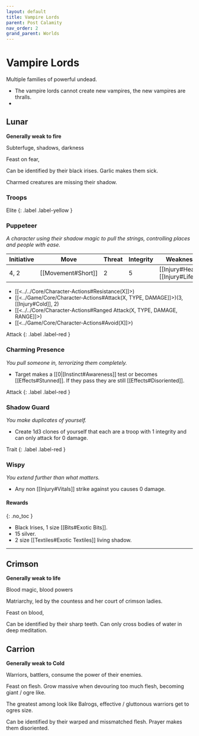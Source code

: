 ```yaml
---
layout: default
title: Vampire Lords
parent: Post Calamity
nav_order: 2
grand_parent: Worlds
---
```


# Vampire Lords

Multiple families of powerful undead.

- The vampire lords cannot create new vampires, the new vampires are thralls.
- 

## Lunar

**Generally weak to fire**

Subterfuge, shadows, darkness

Feast on fear,

Can be identified by their black irises.
Garlic makes them sick.

Charmed creatures are missing their shadow.

### Troops

Elite
{: .label .label-yellow }

### Puppeteer

_A character using their shadow magic to pull the strings, controlling places and people with ease._

| Initiative | Move                               | Threat | Integrity | Weakness                                                       | Resistance                         |
| ---------- | ---------------------------------- | ------ | --------- | -------------------------------------------------------------- | ---------------------------------- |
| 4, 2       | [[Movement#Short]] | 2      | 5         | [[Injury#Heat]], [[Injury#Life]] | [[Injury#Impact]] |

- [[<../../Core/Character-Actions#Resistance(X]]>)
- [[<../Game/Core/Character-Actions#Attack(X, TYPE, DAMAGE]]>)(3, [[Injury#Cold]], 2)
- [[<../../Core/Character-Actions#Ranged Attack(X, TYPE, DAMAGE, RANGE]]>)
- [[<../Game/Core/Character-Actions#Avoid(X]]>)

Attack
{: .label .label-red }

### Charming Presence

_You pull someone in, terrorizing them completely._

- Target makes a [[0|[Instinct#Awareness]] test or becomes [[Effects#Stunned]]. If they pass they are still [[Effects#Disoriented]].

Attack
{: .label .label-red }

### Shadow Guard

_You make duplicates of yourself._

- Create 1d3 clones of yourself that each are a troop with 1 integrity and can only attack for 0 damage.

Trait
{: .label .label-red }

### Wispy

_You extend further than what matters._

- Any non [[Injury#Vitals]] strike against you causes 0 damage.

#### Rewards

{: .no_toc }

- Black Irises, 1 size [[Bits#Exotic Bits]].
- 15 silver.
- 2 size [[Textiles#Exotic Textiles]] living shadow.

---

## Crimson

**Generally weak to life**

Blood magic, blood powers

Matriarchy, led by the countess and her court of crimson ladies.

Feast on blood,

Can be identified by their sharp teeth.
Can only cross bodies of water in deep meditation.

## Carrion

**Generally weak to Cold**

Warriors, battlers, consume the power of their enemies.

Feast on flesh. Grow massive when devouring too much flesh, becoming giant / ogre like.

The greatest among look like Balrogs, effective / gluttonous warriors get to ogres size.

Can be identified by their warped and missmatched flesh.
Prayer makes them disoriented.
